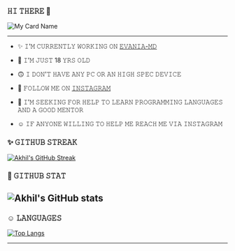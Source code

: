 ### 𝙷𝙸 𝚃𝙷𝙴𝚁𝙴 👋

![My Card Name](https://cardivo.vercel.app/api?name=ALONEPHILIC&description=𝚆𝙴𝙻𝙲𝙾𝙼𝙴%20𝚃𝙾%20𝙼𝚈%20𝙶𝙸𝚃%20|%20𝙼𝚈%20𝙽𝙰𝙼𝙴%20𝙸𝚂%20𝙰𝙺𝙷𝙸𝙻%20𝙼𝙰𝙷𝙴𝚂𝙷%20&image=https://telegra.ph/file/53895fffeaa1197d1b9dd.jpg/images?q=tbn:ANd9GcR7aMC3bf4bg4l_nhYS2Un9FXbFYcB4T83Shjk8xSUZDh_D61LFpzbpeqLW&s=10?v=4&backgroundColor=%23ecf0f1&instagram=itzme_lucifer01&github=Alone-Philic&twitter=@ItzmeLucifer&pattern=leaf&colorPattern=%23eaeaea)

---

- ✨️ 𝙸'𝙼 𝙲𝚄𝚁𝚁𝙴𝙽𝚃𝙻𝚈 𝚆𝙾𝚁𝙺𝙸𝙽𝙶 𝙾𝙽 <a href src="https://github.com/Alone-Philic/Evania-MD" > 𝙴𝚅𝙰𝙽𝙸𝙰-𝙼𝙳 </a>

- 💞 𝙸'𝙼 𝙹𝚄𝚂𝚃 18 𝚈𝚁𝚂 𝙾𝙻𝙳

- 🙃 𝙸 𝙳𝙾𝙽'𝚃 𝙷𝙰𝚅𝙴 𝙰𝙽𝚈 𝙿𝙲 𝙾𝚁 𝙰𝙽 𝙷𝙸𝙶𝙷 𝚂𝙿𝙴𝙲 𝙳𝙴𝚅𝙸𝙲𝙴

- 🥰 𝙵𝙾𝙻𝙻𝙾𝚆 𝙼𝙴 𝙾𝙽 <a href src="https://instagram.com/itzme_lucifer01?igshid=YmMyMTA2M2Y=" > 𝙸𝙽𝚂𝚃𝙰𝙶𝚁𝙰𝙼 </a>

- 💫 𝙸'𝙼 𝚂𝙴𝙴𝙺𝙸𝙽𝙶 𝙵𝙾𝚁 𝙷𝙴𝙻𝙿 𝚃𝙾 𝙻𝙴𝙰𝚁𝙽 𝙿𝚁𝙾𝙶𝚁𝙰𝙼𝙼𝙸𝙽𝙶 𝙻𝙰𝙽𝙶𝚄𝙰𝙶𝙴𝚂 𝙰𝙽𝙳 𝙰 𝙶𝙾𝙾𝙳 𝙼𝙴𝙽𝚃𝙾𝚁

- ☺️ 𝙸𝙵 𝙰𝙽𝚈𝙾𝙽𝙴 𝚆𝙸𝙻𝙻𝙸𝙽𝙶 𝚃𝙾 𝙷𝙴𝙻𝙿 𝙼𝙴 𝚁𝙴𝙰𝙲𝙷 𝙼𝙴 𝚅𝙸𝙰 𝙸𝙽𝚂𝚃𝙰𝙶𝚁𝙰𝙼

### ✨️ 𝙶𝙸𝚃𝙷𝚄𝙱 𝚂𝚃𝚁𝙴𝙰𝙺 

[![Akhil's GitHub Streak](https://github-readme-streak-stats.herokuapp.com/?user=Alone-Philic&theme=chartreuse-dark)](https://github.com/Alone-Philic)
### 💞 𝙶𝙸𝚃𝙷𝚄𝙱 𝚂𝚃𝙰𝚃

![Akhil's GitHub stats](https://github-readme-stats.vercel.app/api?username=Alone-Philic&show_icons=true&theme=chartreuse-dark)
---

### ☺️ 𝙻𝙰𝙽𝙶𝚄𝙰𝙶𝙴𝚂

[![Top Langs](https://github-readme-stats.vercel.app/api/top-langs/?username=Alone-Philic&layout=compact&theme=chartreuse-dark)](https://github.com/Alone-Philic)

---

<!--
**Alone-Philic/Alone-Philic** is a ✨ _special_ ✨ repository because its `README.md` (this file) appears on your GitHub profile.

Here are some ideas to get you started:

- 🔭 I’m currently working on ...
- 🌱 I’m currently learning ...
- 👯 I’m looking to collaborate on ...
- 🤔 I’m looking for help with ...
- 💬 Ask me about ...
- 📫 How to reach me: ...
- 😄 Pronouns: ...
- ⚡ Fun fact: ...
-->
